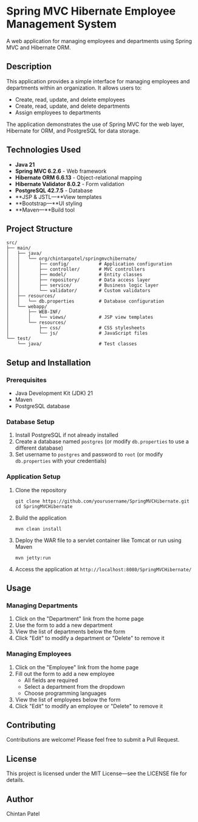 # Spring MVC Hibernate Employee Management System

A web application for managing employees and departments using Spring MVC and Hibernate ORM.

## Description

This application provides a simple interface for managing employees and departments within an organization. It allows users to:

- Create, read, update, and delete employees
- Create, read, update, and delete departments
- Assign employees to departments

The application demonstrates the use of Spring MVC for the web layer, Hibernate for ORM, and PostgreSQL for data storage.

## Technologies Used

- **Java 21**
- **Spring MVC 6.2.6** - Web framework
- **Hibernate ORM 6.6.13** - Object-relational mapping
- **Hibernate Validator 8.0.2** - Form validation
- **PostgreSQL 42.7.5** - Database
- **JSP & JSTL—**View templates
- **Bootstrap—**UI styling
- **Maven—**Build tool

## Project Structure

```
src/
├── main/
│   ├── java/
│   │   └── org/chintanpatel/springmvchibernate/
│   │       ├── config/           # Application configuration
│   │       ├── controller/       # MVC controllers
│   │       ├── model/            # Entity classes
│   │       ├── repository/       # Data access layer
│   │       ├── service/          # Business logic layer
│   │       └── validator/        # Custom validators
│   ├── resources/
│   │   └── db.properties         # Database configuration
│   └── webapp/
│       ├── WEB-INF/
│       │   └── views/            # JSP view templates
│       └── resources/
│           ├── css/              # CSS stylesheets
│           └── js/               # JavaScript files
└── test/
    └── java/                     # Test classes
```

## Setup and Installation

### Prerequisites

- Java Development Kit (JDK) 21
- Maven
- PostgreSQL database

### Database Setup

1. Install PostgreSQL if not already installed
2. Create a database named `postgres` (or modify `db.properties` to use a different database)
3. Set username to `postgres` and password to `root` (or modify `db.properties` with your credentials)

### Application Setup

1. Clone the repository
   ```
   git clone https://github.com/yourusername/SpringMVCHibernate.git
   cd SpringMVCHibernate
   ```

2. Build the application
   ```
   mvn clean install
   ```

3. Deploy the WAR file to a servlet container like Tomcat or run using Maven
   ```
   mvn jetty:run
   ```

4. Access the application at `http://localhost:8080/SpringMVCHibernate/`

## Usage

### Managing Departments

1. Click on the "Department" link from the home page
2. Use the form to add a new department
3. View the list of departments below the form
4. Click "Edit" to modify a department or "Delete" to remove it

### Managing Employees

1. Click on the "Employee" link from the home page
2. Fill out the form to add a new employee
   - All fields are required
   - Select a department from the dropdown
   - Choose programming languages
3. View the list of employees below the form
4. Click "Edit" to modify an employee or "Delete" to remove it

## Contributing

Contributions are welcome! Please feel free to submit a Pull Request.

## License

This project is licensed under the MIT License—see the LICENSE file for details.

## Author

Chintan Patel